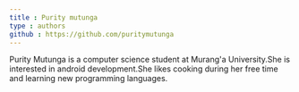 ```yaml
---
title : Purity mutunga
type : authors
github : https://github.com/puritymutunga
---
```

Purity Mutunga is a computer science student at Murang'a University.She is interested in android development.She likes cooking during her free time and learning new programming languages.